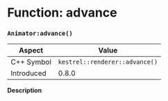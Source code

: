 
# Function: advance
### `Animator:advance()`

| Aspect | Value |
| --- | --- |
| C++ Symbol | `kestrel::renderer::advance()` |
| Introduced | 0.8.0 |

**Description**


